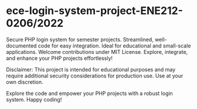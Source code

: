 # ece-login-system-project-ENE212-0206/2022
Secure PHP login system for semester projects. Streamlined, well-documented code for easy integration. Ideal for educational and small-scale applications. Welcome contributions under MIT License. Explore, integrate, and enhance your PHP projects effortlessly!

Disclaimer:
This project is intended for educational purposes and may require additional security considerations for production use. Use at your own discretion.

Explore the code and empower your PHP projects with a robust login system. Happy coding!
